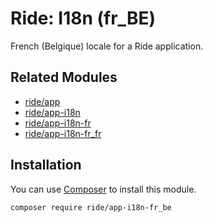 # Ride: I18n (fr_BE)

French (Belgique) locale for a Ride application.

## Related Modules 

- [ride/app](https://github.com/all-ride/ride-app)
- [ride/app-i18n](https://github.com/all-ride/ride-app-i18n)
- [ride/app-i18n-fr](https://github.com/all-ride/ride-app-i18n-fr)
- [ride/app-i18n-fr_fr](https://github.com/all-ride/ride-app-i18n-fr_fr)

## Installation

You can use [Composer](http://getcomposer.org) to install this module.

```
composer require ride/app-i18n-fr_be
```
